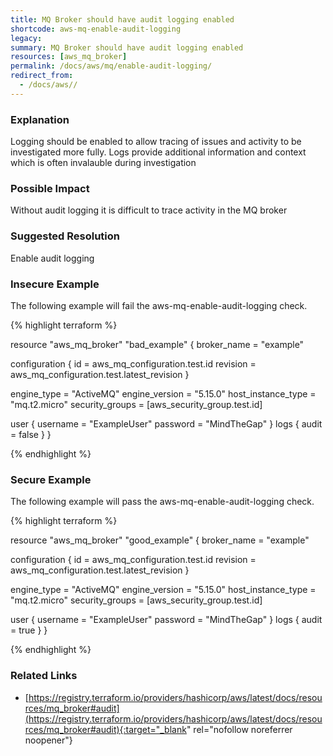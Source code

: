 ```yaml
---
title: MQ Broker should have audit logging enabled
shortcode: aws-mq-enable-audit-logging
legacy: 
summary: MQ Broker should have audit logging enabled 
resources: [aws_mq_broker] 
permalink: /docs/aws/mq/enable-audit-logging/
redirect_from: 
  - /docs/aws//
---
```


### Explanation

Logging should be enabled to allow tracing of issues and activity to be investigated more fully. Logs provide additional information and context which is often invalauble during investigation

### Possible Impact
Without audit logging it is difficult to trace activity in the MQ broker

### Suggested Resolution
Enable audit logging


### Insecure Example

The following example will fail the aws-mq-enable-audit-logging check.

{% highlight terraform %}

resource "aws_mq_broker" "bad_example" {
  broker_name = "example"

  configuration {
    id       = aws_mq_configuration.test.id
    revision = aws_mq_configuration.test.latest_revision
  }

  engine_type        = "ActiveMQ"
  engine_version     = "5.15.0"
  host_instance_type = "mq.t2.micro"
  security_groups    = [aws_security_group.test.id]

  user {
    username = "ExampleUser"
    password = "MindTheGap"
  }
  logs {
    audit = false
  }
}

{% endhighlight %}



### Secure Example

The following example will pass the aws-mq-enable-audit-logging check.

{% highlight terraform %}

resource "aws_mq_broker" "good_example" {
  broker_name = "example"

  configuration {
    id       = aws_mq_configuration.test.id
    revision = aws_mq_configuration.test.latest_revision
  }

  engine_type        = "ActiveMQ"
  engine_version     = "5.15.0"
  host_instance_type = "mq.t2.micro"
  security_groups    = [aws_security_group.test.id]

  user {
    username = "ExampleUser"
    password = "MindTheGap"
  }
  logs {
    audit = true
  }
}

{% endhighlight %}



### Related Links


- [https://registry.terraform.io/providers/hashicorp/aws/latest/docs/resources/mq_broker#audit](https://registry.terraform.io/providers/hashicorp/aws/latest/docs/resources/mq_broker#audit){:target="_blank" rel="nofollow noreferrer noopener"}


